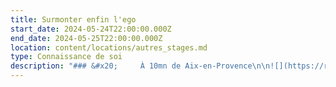 ```yaml
---
title: Surmonter enfin l'ego
start_date: 2024-05-24T22:00:00.000Z
end_date: 2024-05-25T22:00:00.000Z
location: content/locations/autres_stages.md
type: Connaissance de soi
description: "### &#x20;     À 10mn de Aix-en-Provence\n\n![](https://res.cloudinary.com/guikem/image/upload/v1708007397/c0d91bc2-212e-2ba1-ffb3-4d616b3d690a_dqlcvq.jpg)\n\n**Le thème de \"l'ego**\" est probablement celui qui est le plus abordé sur le chemin spirituel. En effet, il \\*\\*cristallise à lui seul tous les niveaux de blocages, de croyances, de limitations et de réactions qui nous emprisonnent \\*\\*et dont nous essayons de nous libérer. **Pourtant nous avons du mal à le cerner et à travailler concrètement avec lui.**\n\n**Cet évènement vous propose**, à la lueur des enseignements bouddhistes mais aussi de maîtres contemporains tels que Lise Bourbeau, Arnaud Desjardins et d’autres, de **comprendre véritablement ce qu’est l’ego, quelles en sont les manifestations et comment travailler avec lui.**\n\nCe sera une opportunité unique de développer une **compréhension globale de ce thème et découvrir des moyens pour retrouver une confiance en soi authentique** et de se libérer des schémas qui nous bloquent.\n\nLors de ce weekend,nous **pratiquerons la méditation**, utiliserons des exercices concrets et aborderons aussi la notion de “non-soi” propre à la sagesse bouddhisme.\_\n\nCet atelier se déroulera à 10mn de  Aix en Provence dans l’environnement inspirant de la salle des “trois chênes”.\n\n![](https://res.cloudinary.com/guikem/image/upload/v1690469142/IMG-20230724-WA0016_gba2km.jpg)\n\n**Pré-inscription nécessaire avant le 31 avril** par email à [frederic.chastelas@gmail.com](mailto:frederic.chastelas@gmail.com) (Limité à 25\npersonnes)\n**Horaires**: Samedi 10h-17h  - Dimanche 9h30-16h30\n**Tarif **: 120€\n\nLe logement et les repas ne sont pas compris dans le tarif et ne sont pas organisés. Possibilité d'apporter son pique-nique et manger sur place à midi.\n\nLe covoiturage est grandement encouragé car le parking est limité\n\n**Adresse**: Les 3 Chênes- 860 chemin des Frères Gris - 13080 Luynes-Aix-en-Provence\n\n**Quelques Témoignages:**\n\n**Véronique**\n\nDepuis que je suis bouddhiste (et ça ne date pas d'hier...),\nc'est la première fois que je reçois un enseignement aussi précis,\navec des propos et des outils extrêmement puissants qui m'ont\nvéritablement aidé à ressentir profondément des choses très\nsouvent entendues et même comprises, mais rarement vraiment\nintégrées, digérées. Là j'ai senti que je prenais un nouveau\ndépart. Merci beaucoup !\n\n**Pauline**\n\nCe weekend animé par Frédéric m'a beaucoup apporté. J'en\nressors grandit et prête à poursuivre le travail que j'ai engagé\ndepuis plusieurs mois. Les témoignages, les échanges, les apports,\nexercices proposés, méditations durant tout le weekend sur le thème\n\"Se libérer (enfin) de son égo\" ont pris beaucoup de\nsens. J'ai comme l'impression d'avoir encore déverrouillé des\nportes et compris des choses fondamentales Merci pour ce magnifique\nweekend.\n\n**Sylvie**\n\nCe stage a été une révélation. J'ai beaucoup appris sur mes\nblocages et mes peurs. J'ignorais que l'EGO a tant de facettes et de\npouvoir. Je peux dire que ça a changé ma vie. J'ai pu affronter ma\nplus grande peur parce que je l'ai identifiée et acceptée. \\[...]\nFrédéric a été exceptionnel, à l'écoute, bienveillant et sans\njugement. Ses explications et exemples étaient clairs et touchaient\nnotre nature profonde. Un vrai bouleversement, une remise en question\ndérangeante mais tellement salvatrice. A faire, à refaire et à\nconseiller pour tous…\n"
---
```


